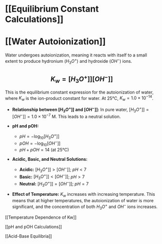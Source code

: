 # [[Equilibrium Constant Calculations]]
# [[Water Autoionization]]

Water undergoes autoionization, meaning it reacts with itself to a small extent to produce hydronium ($H_3O^+$) and hydroxide ($OH^-$) ions.

## $$K_w = [H_3O^+]][OH^-]]$$

This is the equilibrium constant expression for the autoionization of water, where $K_w$ is the ion-product constant for water.  At 25°C, $K_w = 1.0 \times 10^{-14}$.

* **Relationship between $[H_3O^+]]$ and $[OH^-]]$:** In pure water, $[H_3O^+]] = [OH^-]] = 1.0 \times 10^{-7}$ M. This leads to a neutral solution.

* **pH and pOH:**
    * $pH = -\log_{10}[H_3O^+]]$
    * $pOH = -\log_{10}[OH^-]]$
    * $pH + pOH = 14$ (at 25°C)

* **Acidic, Basic, and Neutral Solutions:**
    * **Acidic:** $[H_3O^+]] > [OH^-]]$; $pH < 7$
    * **Basic:** $[H_3O^+]] < [OH^-]]$; $pH > 7$
    * **Neutral:** $[H_3O^+]] = [OH^-]]$; $pH = 7$

* **Effect of Temperature:** $K_w$ increases with increasing temperature. This means that at higher temperatures, the autoionization of water is more significant, and the concentration of both $H_3O^+$ and $OH^-$ ions increases.


[[Temperature Dependence of Kw]]

[[pH and pOH Calculations]]

[[Acid-Base Equilibria]]
